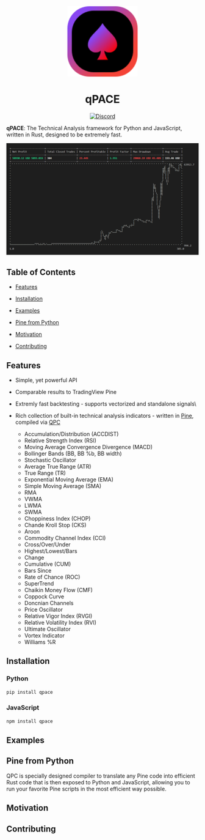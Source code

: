 <div align="center">
  <img src="static/logo.svg" width="184">

<br />

<h1><b>qPACE</b></h1>

<a href="https://discord.gg/P7Vn4VX"><img src="https://cdn.nersent.com/public/badges/discord.svg" alt="Discord" /></a>

</div>

**qPACE**: The Technical Analysis framework for Python and JavaScript, written in Rust, designed to be extremely fast.

![backtest summary](/static/backtest_summary.png)

## Table of Contents

- [Features](#features)

- [Installation](#installation)

- [Examples](#examples)

- [Pine from Python](#pine-from-python)

- [Motivation](#motivation)

- [Contributing](#contributing)

## Features

- Simple, yet powerful API

- Comparable results to TradingView Pine

- Extremly fast backtesting - supports vectorized and standalone signals\

- Rich collection of built-in technical analysis indicators - written in [Pine](/content/ta.pine), compiled via [QPC](#pine-from-python)
  - Accumulation/Distribution (ACCDIST)
  - Relative Strength Index (RSI)
  - Moving Average Convergence Divergence (MACD)
  - Bollinger Bands (BB, BB %b, BB width)
  - Stochastic Oscillator
  - Average True Range (ATR)
  - True Range (TR)
  - Exponential Moving Average (EMA)
  - Simple Moving Average (SMA)
  - RMA
  - VWMA
  - LWMA
  - SWMA
  - Choppiness Index (CHOP)
  - Chande Kroll Stop (CKS)
  - Aroon
  - Commodity Channel Index (CCI)
  - Cross/Over/Under
  - Highest/Lowest/Bars
  - Change
  - Cumulative (CUM)
  - Bars Since
  - Rate of Chance (ROC)
  - SuperTrend
  - Chaikin Money Flow (CMF)
  - Coppock Curve
  - Doncnian Channels
  - Price Oscillator
  - Relative Vigor Index (RVGI)
  - Relative Volatility Index (RVI)
  - Ultimate Oscillator
  - Vortex Indicator
  - Williams %R

## Installation

### Python

```bash
pip install qpace
```

### JavaScript

```bash
npm install qpace
```

## Examples

## Pine from Python

QPC is specially designed compiler to translate any Pine code into efficient Rust code that is then exposed to Python and JavaScript, allowing you to run your favorite Pine scripts in the most efficient way possible.

## Motivation

## Contributing
